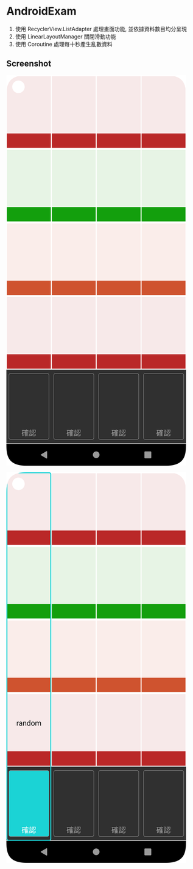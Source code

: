# AndroidExam

1. 使用 RecyclerView.ListAdapter 處理畫面功能, 並依據資料數目均分呈現
2. 使用 LinearLayoutManager 關閉滑動功能
3. 使用 Coroutine 處理每十秒產生亂數資料

## Screenshot

![Img1](/images/Screenshot_20230202_214127.png)

![Img2](/images/Screenshot_20230202_214224.png)